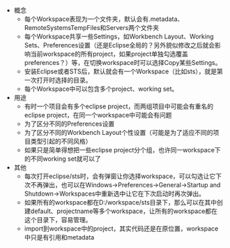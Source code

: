 * 概念
    * 每个Workspace表现为一个文件夹，默认会有.metadata、RemoteSystemsTempFiles和Servers两个文件夹
    * 每个Workspace共享一些Settings，如Workbench Layout、Working Sets、Preferences设置（还是Eclipse全局的？另外貌似修改之后就会影响当前workspace的所有project，如果project单独勾选覆盖preferences？）等，在切换workspace时可以选择Copy某些Settings。
    * 安装Eclipse或者STS后，默认就会有一个Workspace（比如sts），就是第一次打开时选择的目录。
    * 每个Workspace中可以包含多个project、working set。
* 用途
    * 有时一个项目会有多个eclipse project，而两组项目中可能会有重名的eclipse project，在同一个workspace中可能会有问题
    * 为了区分不同的Preferences设置
    * 为了区分不同的Workbench Layout个性设置（可能是为了适应不同的项目类型引起的不同风格）
    * 如果只是简单得想把一些eclipse project分个组，也许同一workspace下的不同working set就可以了
* 其他
    * 每次打开eclipse/sts时，会有弹窗让你选择workspace，可以勾选让它下次不再弹出，也可以在Windows->Preferences->General->Startup and Shutdown->Workspaces中重新选中让它在下次启动时再次弹出。
    * 如果所有的workspace都在D:/workspace/sts目录下，那么可以在其中创建default、projectname等多个workspace，让所有的workspace都在这个目录下，容易管理。
    * import到workspace中的project，其实代码还是在原位置，workspace中只是有引用和metadata
